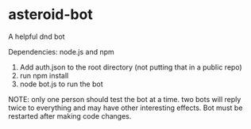 # asteroid-bot
A helpful dnd bot

Dependencies: node.js and npm

1. Add auth.json to the root directory (not putting that in a public repo)
2. run npm install
3. node bot.js to run the bot

NOTE: only one person should test the bot at a time. two bots will reply twice to everything and may have other interesting effects.
Bot must be restarted after making code changes.

